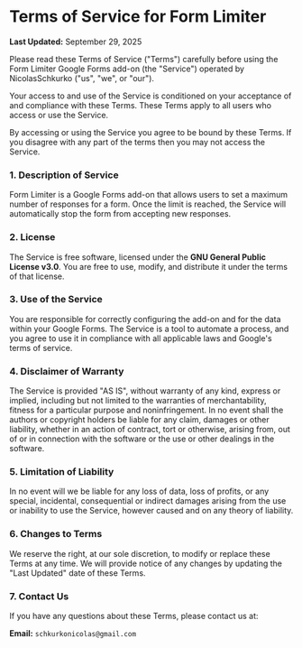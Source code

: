 # Terms of Service for Form Limiter
**Last Updated:** September 29, 2025

Please read these Terms of Service ("Terms") carefully before using the Form Limiter Google Forms add-on (the "Service") operated by NicolasSchkurko ("us", "we", or "our").

Your access to and use of the Service is conditioned on your acceptance of and compliance with these Terms. These Terms apply to all users who access or use the Service.

By accessing or using the Service you agree to be bound by these Terms. If you disagree with any part of the terms then you may not access the Service.

### 1. Description of Service
Form Limiter is a Google Forms add-on that allows users to set a maximum number of responses for a form. Once the limit is reached, the Service will automatically stop the form from accepting new responses.

### 2. License
The Service is free software, licensed under the **GNU General Public License v3.0**. You are free to use, modify, and distribute it under the terms of that license.

### 3. Use of the Service
You are responsible for correctly configuring the add-on and for the data within your Google Forms. The Service is a tool to automate a process, and you agree to use it in compliance with all applicable laws and Google's terms of service.

### 4. Disclaimer of Warranty
The Service is provided "AS IS", without warranty of any kind, express or implied, including but not limited to the warranties of merchantability, fitness for a particular purpose and noninfringement. In no event shall the authors or copyright holders be liable for any claim, damages or other liability, whether in an action of contract, tort or otherwise, arising from, out of or in connection with the software or the use or other dealings in the software.

### 5. Limitation of Liability
In no event will we be liable for any loss of data, loss of profits, or any special, incidental, consequential or indirect damages arising from the use or inability to use the Service, however caused and on any theory of liability.

### 6. Changes to Terms
We reserve the right, at our sole discretion, to modify or replace these Terms at any time. We will provide notice of any changes by updating the "Last Updated" date of these Terms.

### 7. Contact Us
If you have any questions about these Terms, please contact us at:

**Email:** `schkurkonicolas@gmail.com`
